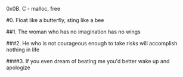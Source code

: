0x0B. C - malloc, free

#0. Float like a butterfly, sting like a bee

##1. The woman who has no imagination has no wings

###2. He who is not courageous enough to take risks will accomplish nothing in life

####3. If you even dream of beating me you'd better wake up and apologize
